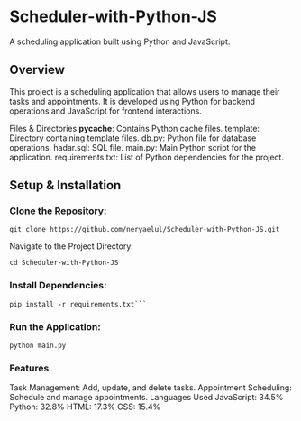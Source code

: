 # Scheduler-with-Python-JS
A scheduling application built using Python and JavaScript.

## Overview
This project is a scheduling application that allows users to manage their tasks and appointments. It is developed using Python for backend operations and JavaScript for frontend interactions.

Files & Directories
__pycache__: Contains Python cache files.
template: Directory containing template files.
db.py: Python file for database operations.
hadar.sql: SQL file.
main.py: Main Python script for the application.
requirements.txt: List of Python dependencies for the project.

## Setup & Installation

### Clone the Repository:

```
git clone https://github.com/neryaelul/Scheduler-with-Python-JS.git
```
Navigate to the Project Directory:


``` cd Scheduler-with-Python-JS ```
### Install Dependencies:

```
pip install -r requirements.txt```

```

### Run the Application:
``` python main.py ```


### Features
Task Management: Add, update, and delete tasks.
Appointment Scheduling: Schedule and manage appointments.
Languages Used
JavaScript: 34.5%
Python: 32.8%
HTML: 17.3%
CSS: 15.4%
